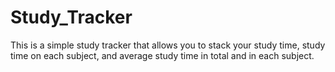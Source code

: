 # Study_Tracker
This is a simple study tracker that allows you to stack your study time, study time on each subject, and average study time in total and in each subject. 
